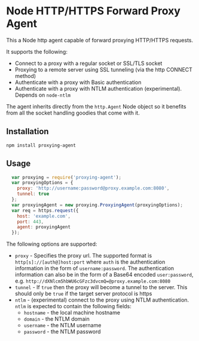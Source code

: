 # Node HTTP/HTTPS Forward Proxy Agent

This a Node http agent capable of forward proxying HTTP/HTTPS requests.

It supports the following:
* Connect to a proxy with a regular socket or SSL/TLS socket
* Proxying to a remote server using SSL tunneling (via the http CONNECT method)
* Authenticate with a proxy with Basic authentication
* Authenticate with a proxy with NTLM authentication (experimental). Depends on ``node-ntlm``

The agent inherits directly from the ``http.Agent`` Node object so it benefits from all
the socket handling goodies that come with it.

## Installation

    npm install proxying-agent

## Usage

```javascript
  var proxying = require('proxying-agent');
  var proxyingOptions = {
    proxy: 'http://username:password@proxy.example.com:8080',
    tunnel: true
  };
  var proxyingAgent = new proxying.ProxyingAgent(proxyingOptions);
  var req = https.request({
    host: 'example.com',
    port: 443,
    agent: proxyingAgent
  });
```

The following options are supported:

* ``proxy`` - Specifies the proxy url. The supported format is ``http[s]://[auth@]host:port`` where ``auth``
    is the authentication information in the form of ``username:password``. The authentication information can also be
    in the form of a Base64 encoded ``user:password``, e.g. ``http://dXNlcm5hbWU6cGFzc3dvcmQ=@proxy.example.com:8080``
* ``tunnel`` - If ``true`` then the proxy will become a tunnel to the server. This should only be ``true`` if the target server protocol is https
* ``ntlm`` - (experimental) connect to the proxy using NTLM authentication. ``ntlm`` is expected to contain the
    following fields:
    * ``hostname`` - the local machine hostname
    * ``domain`` - the NTLM domain
    * ``username`` - the NTLM username
    * ``password`` - the NTLM password

